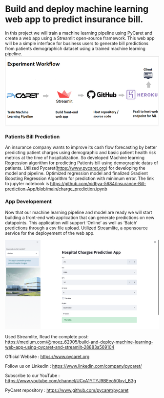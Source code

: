 # Build and deploy machine learning web app to predict insurance bill.


In this project we will train a machine learning pipeline using PyCaret and create a web app using a Streamlit open-source framework. This web app will be a simple interface for business users to generate bill predictions from patients demographich dataset using a trained machine learning pipeline. 
![Screenshot](workflow.png)

### Patients Bill Prediction

An insurance company wants to improve its cash flow forecasting by better predicting patient charges using demographic and basic patient health risk metrics at the time of hospitalization. So developed Machine learning Regression algorithm for predicting Patients bill using demographic datas of patients. Utilized Pycaret(https://www.pycaret.org) for developing the model and pipeline. Optimized regression model and finalized Gradient Boosting Regression Algorithm for prediction with minimum error. The link to jupyter notebook is  https://github.com/vidhya-5684/Insurance-Bill-prediction-App/blob/main/charge_prediction.ipynb

### App Developement
Now that our machine learning pipeline and model are ready we will start building a front-end web application that can generate predictions on new datapoints. This application will support ‘Online’ as well as ‘Batch’ predictions through a csv file upload. Utilized Streamlite, a opensource service for the deployement of the web app. 

![Screenshot](Screenshot.png)

Used Streamlite, 
Read the complete post: https://medium.com/@moez_62905/build-and-deploy-machine-learning-web-app-using-pycaret-and-streamlit-28883a569104

Official Website : https://www.pycaret.org

Follow us on LinkedIn : https://www.linkedin.com/company/pycaret/

Subscribe to our YouTube : https://www.youtube.com/channel/UCxA1YTYJ9BEeo50lxyI_B3g

PyCaret repository : https://www.github.com/pycaret/pycaret
